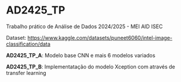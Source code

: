 # AD2425_TP

Trabalho prático de Análise de Dados 2024/2025 - MEI AID ISEC

Dataset: https://www.kaggle.com/datasets/puneet6060/intel-image-classification/data

**AD2425_TP_A**: Modelo base CNN e mais 6 modelos variados

**AD2425_TP_B**: Implementatação do modelo Xception com através de transfer learning
